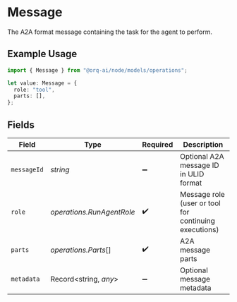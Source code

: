 # Message

The A2A format message containing the task for the agent to perform.

## Example Usage

```typescript
import { Message } from "@orq-ai/node/models/operations";

let value: Message = {
  role: "tool",
  parts: [],
};
```

## Fields

| Field                                                 | Type                                                  | Required                                              | Description                                           |
| ----------------------------------------------------- | ----------------------------------------------------- | ----------------------------------------------------- | ----------------------------------------------------- |
| `messageId`                                           | *string*                                              | :heavy_minus_sign:                                    | Optional A2A message ID in ULID format                |
| `role`                                                | *operations.RunAgentRole*                             | :heavy_check_mark:                                    | Message role (user or tool for continuing executions) |
| `parts`                                               | *operations.Parts*[]                                  | :heavy_check_mark:                                    | A2A message parts                                     |
| `metadata`                                            | Record<string, *any*>                                 | :heavy_minus_sign:                                    | Optional message metadata                             |